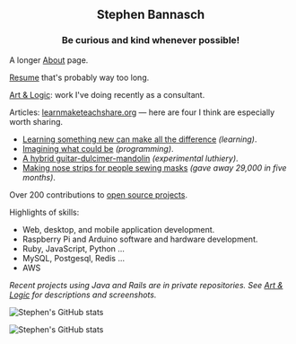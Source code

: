 <h2 align="center">Stephen Bannasch</h2>

<h3 align="center">Be curious and kind whenever possible!</h3>

A longer [About](https://stepheneb.github.io/) page.

[Resume](https://stepheneb.github.io/resume.html) that's probably way too long.

[Art & Logic](https://stepheneb.github.io/artandlogic.html): work I've doing recently as a consultant.

Articles: [learnmaketeachshare.org](https://learnmaketeachshare.org/) — here are four I think are especially worth sharing.

- [Learning something new can make all the difference](https://learnmaketeachshare.org/education/2018/11/09/learning-something-new.html) _(learning)_.
- [Imagining what could be](https://learnmaketeachshare.org/creating%20with%20software/2018/09/15/imagining-what-could-be.html) _(programming)_.
- [A hybrid guitar-dulcimer-mandolin](https://learnmaketeachshare.org/making%20instruments/2018/09/30/dinalin.html) _(experimental luthiery)_.
- [Making nose strips for people sewing masks](https://learnmaketeachshare.org/better%20masks/2020/04/21/making-nose-strips.for-people-sewing-masks.html) _(gave away 29,000 in five months)_.

Over 200 contributions to [open source projects](https://stepheneb.github.io/open-source-contributions.html).

Highlights of skills:

- Web, desktop, and mobile application development.
- Raspberry Pi and Arduino software and hardware development.
- Ruby, JavaScript, Python ... 
- MySQL, Postgesql, Redis ...
- AWS

_Recent projects using Java and Rails are in private repositories. See [Art & Logic](https://stepheneb.github.io/artandlogic.html) for descriptions and screenshots._

![Stephen's GitHub stats](https://github-readme-stats-psi-six-71.vercel.app/api?username=stepheneb&count_private=true&show_icons=true)

![Stephen's GitHub stats](https://github-readme-stats-psi-six-71.vercel.app/api/top-langs/?username=stepheneb&count_private=true&&langs_count=10&layout=compact)

